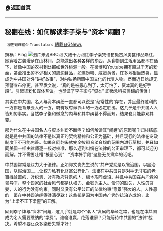 ###  [:house:返回首頁](https://github.com/ourhimalayas/txt)
---


## 秘翻在线：如何解读李子柒与“资本”闹翻？
` 秘密翻譯組G-Translators` [轉載自GNews](https://gnews.org/zh-hans/1546332/)

撰稿：Ping
![](https://assets.gnews.org/wp-content/uploads/2021/09/Screenshot-2021-09-21-235604.jpg)图片来源BBC网
大陆千万网红李子柒凭借拍摄古风美食作品爆红，她穿着古装漫步在山林间，总能做出各种各样的东西，从食物到生活用品都不在话下，好像中国的农村到处都如世外桃源一般。在微博和Youtube拥有超过千万的粉丝，甚至推出的不少相关的周边食品，如螺蛳粉、咸蛋黄酱，在多地相当热卖，显成为中共国对外“讲好故事”，对内弘扬所谓中国文化的代表人物。然而近日她却无预警宣布停更，甚至发文说，“真的是被恶心到了，太可怕了，资本真的是好手段”。引起柒粉和媒体热议。也印证了李子柒与”资本” 即微念科技闹翻的传闻！

其实在中共国，名人与资本纠纷一直都可以说是“经常性的“存在，并且最终胜利的一方都是背景强大的一方，既有政府做靠山的一方必定胜出。这几乎是中共国人人皆知的事实。当然李子柒和微念的内幕和其中纠葛不得而知，结果也只能静观其变。

那为什么在中共国名人与资本纠纷不断呢？如何解读其“闹翻”的原因呢？归根结底就是是中共国的法律不是以真正的契约精神和公正为基础，并且现行的法律在专政制度下不可能完善。如果合同的条款完全按照合法合规的范围内进行草拟，并且如同美国一样由律师逐一核对校准，那么遇到纠纷在法律的公正审理下，都可以迎刃而解。并不需要吐槽“被恶心到”，“资本好手段”这些无关痛痒的话吧。

中共国常常是权力大于法律。正如郭文贵先生说的“共产党就是以警治国，以黑治国，以假治国…….让权力私有化财富公有化”。法律在中共国只是对手无寸铁的老百姓设置的，对权贵，对有政府背景的人，根本形同虚设。并且中共国在共产党的领导下，整个国家的社会风气都是认权力、金钱为主人。信仰的缺失，人性的贪婪，人的行为没有约束。同时又没有公平公正的法律约束“背景”强大的人。人性恶的一面在中共国演绎得淋漓尽致！这些都是因为中国共产党的统治造成的，此为“上梁不正下梁歪”的正解。

回到李子柒与“资本”闹翻，这几乎就是每个“名人”发展的毕经之路，也是在中共国成为名人需要缴纳的“学费“。谁输谁赢，花落谁家？只能等待中共国的”法律“裁决。希望不要让众多柒粉失望才好！
